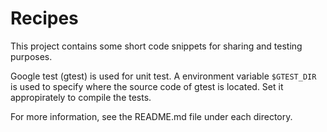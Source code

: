 Recipes
=======

This project contains some short code snippets for sharing and testing purposes.

Google test (gtest) is used for unit test. A environment variable `$GTEST_DIR` 
is used to specify where the source code of gtest is located. Set it 
appropirately to compile the tests.

For more information, see the README.md file under each directory.
